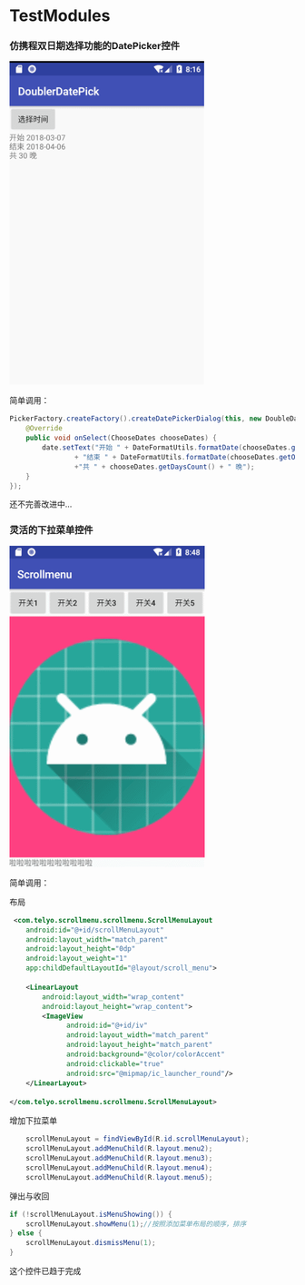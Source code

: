 # TestModules
### 仿携程双日期选择功能的DatePicker控件

![image](https://github.com/telyo/TestModules/blob/master/gif/datepicker.gif?raw=true)



简单调用：

```java
PickerFactory.createFactory().createDatePickerDialog(this, new DoubleDatePicker.OnDatesSelectListener() {
    @Override
    public void onSelect(ChooseDates chooseDates) {
        date.setText("开始 " + DateFormatUtils.formatDate(chooseDates.getInDate(), "yyyy-MM-dd") + "\n"
                + "结束 " + DateFormatUtils.formatDate(chooseDates.getOutDate(), "yyyy-MM-dd") + "\n"
                +"共 " + chooseDates.getDaysCount() + " 晚");
    }
});
```

还不完善改进中...



### 灵活的下拉菜单控件

![image](https://github.com/telyo/TestModules/blob/master/gif/pmenu.gif?raw=true)

简单调用：

布局

```xml
 <com.telyo.scrollmenu.scrollmenu.ScrollMenuLayout
    android:id="@+id/scrollMenuLayout"
    android:layout_width="match_parent"
    android:layout_height="0dp"
    android:layout_weight="1"
    app:childDefaultLayoutId="@layout/scroll_menu">
     
    <LinearLayout
        android:layout_width="wrap_content"
        android:layout_height="wrap_content">
       	<ImageView
              android:id="@+id/iv"
              android:layout_width="match_parent"
              android:layout_height="match_parent"
              android:background="@color/colorAccent"
              android:clickable="true"
              android:src="@mipmap/ic_launcher_round"/>
    </LinearLayout>
    
</com.telyo.scrollmenu.scrollmenu.ScrollMenuLayout>
```
增加下拉菜单

```java
    scrollMenuLayout = findViewById(R.id.scrollMenuLayout);
  	scrollMenuLayout.addMenuChild(R.layout.menu2);
    scrollMenuLayout.addMenuChild(R.layout.menu3);
    scrollMenuLayout.addMenuChild(R.layout.menu4);
    scrollMenuLayout.addMenuChild(R.layout.menu5);
```
弹出与收回

```java
if (!scrollMenuLayout.isMenuShowing()) {
    scrollMenuLayout.showMenu(1);//按照添加菜单布局的顺序，排序
} else {
    scrollMenuLayout.dismissMenu(1);
}
```

这个控件已趋于完成

